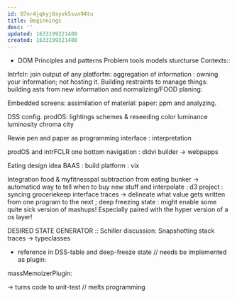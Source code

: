```yaml
---
id: 87nr4jqkyj8syvk5svn94tu
title: Beginnings
desc: ''
updated: 1633199321480
created: 1633199321480
---
```


+ DOM
Principles and patterns
Problem
tools
models
sturcturse
Contexts::

Intrfclr: join output of any platforfm: aggregation of information : owning your information; not hosting it. Building restraints to manage things: building asts from new information and normalizing/FOOD planing:

Embedded screens: assimilation of material: paper: ppm and analyzing.

DSS config.
prodOS: lightings schemes & reseeding color luminance luminosity chroma city

Rewie pen and paper as programming interface : interpretation

prodOS and intrFCLR one bottom navigation : didvi builder -> webpapps

Eating design idea BAAS : build platform : vix

Integration food & myfitnesspal subtraction from eating bunker -> automaticd way to tell when to buy new stuff and interpolate : d3 project : syncing groceriekeep interface traces -> delineate what value gets written from one program to the next ; deep freezing state : might enable some quite sick version of mashups! Especially paired with the hyper version of a os layer!

DESIRED STATE GENERATOR :: Schiller discussion:
Snapshotting stack traces -> typeclasses
- reference in DSS-table and deep-freeze state // needs be implemented as plugin:

massMemoizerPlugin:

-> turns code to unit-test // melts programming
